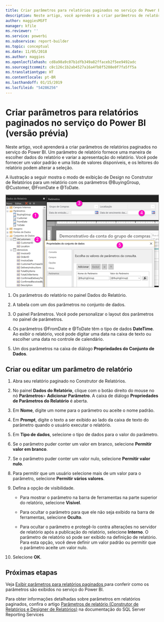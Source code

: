 ```yaml
---
title: Criar parâmetros para relatórios paginados no serviço do Power BI (versão prévia)
description: Neste artigo, você aprenderá a criar parâmetros de relatórios paginados no serviço do Power BI.
author: maggiesMSFT
manager: kfile
ms.reviewer: ''
ms.service: powerbi
ms.subservice: report-builder
ms.topic: conceptual
ms.date: 11/05/2018
ms.author: maggies
ms.openlocfilehash: cd8a98a9c07b1dfb349a82ffaceb2f5ee9492adc
ms.sourcegitcommit: c8c126c1b2ab4527a16a4fb8f5208e0f7fa5ff5a
ms.translationtype: HT
ms.contentlocale: pt-BR
ms.lasthandoff: 01/15/2019
ms.locfileid: "54286256"
---
```

# <a name="create-parameters-for-paginated-reports-in-the-power-bi-service-preview"></a>Criar parâmetros para relatórios paginados no serviço do Power BI (versão prévia)

Neste artigo, você aprenderá a criar parâmetros de relatórios paginados no serviço do Power BI.  Um parâmetro de relatório fornece uma maneira de escolher dados do relatório e variar a apresentação do relatório. Você pode fornecer um valor padrão e uma lista de valores disponíveis, e os leitores do relatório podem alterar a seleção.  

A ilustração a seguir mostra o modo de exibição de Design no Construtor de Relatórios para um relatório com os parâmetros @BuyingGroup, @Customer, @FromDate e @ToDate. 
  
![Parâmetros no Construtor de Relatórios](media/paginated-reports-parameters/power-bi-paginated-parameters-report-builder.png)
  
1.  Os parâmetros do relatório no painel Dados do Relatório.  
  
2.  A tabela com um dos parâmetros no conjunto de dados.  
  
3.  O painel Parâmetros. Você pode personalizar o layout dos parâmetros no painel de parâmetros. 
  
4.  Os parâmetros @FromDate e @ToDate têm o tipo de dados **DateTime**. Ao exibir o relatório, você pode digitar uma data na caixa de texto ou escolher uma data no controle de calendário. 

5.  Um dos parâmetros na caixa de diálogo **Propriedades do Conjunto de Dados**.  

  
## <a name="create-or-edit-a-report-parameter"></a>Criar ou editar um parâmetro de relatório  
  
1.  Abra seu relatório paginado no Construtor de Relatórios.

1. No painel **​​Dados do Relatório**, clique com o botão direito do mouse no nó **Parâmetros**> **Adicionar Parâmetro**. A caixa de diálogo **Propriedades de Parâmetros do Relatório** é aberta.  
  
2.  Em **Nome**, digite um nome para o parâmetro ou aceite o nome padrão.  
  
3.  Em **Prompt**, digite o texto a ser exibido ao lado da caixa de texto do parâmetro quando o usuário executar o relatório.  
  
4.  Em **Tipo de dados**, selecione o tipo de dados para o valor do parâmetro.  
  
5.  Se o parâmetro puder conter um valor em branco, selecione **Permitir valor em branco**.  
  
6.  Se o parâmetro puder conter um valor nulo, selecione **Permitir valor nulo**.  
  
7.  Para permitir que um usuário selecione mais de um valor para o parâmetro, selecione **Permitir vários valores**.  
  
8.  Defina a opção de visibilidade.  
  
    -   Para mostrar o parâmetro na barra de ferramentas na parte superior do relatório, selecione **Visível**.  
  
    -   Para ocultar o parâmetro para que ele não seja exibido na barra de ferramentas, selecione **Oculto**.  
  
    -   Para ocultar o parâmetro e protegê-lo contra alterações no servidor de relatório após a publicação do relatório, selecione **Interno**. O parâmetro de relatório só pode ser exibido na definição de relatório. Para esta opção, você deve definir um valor padrão ou permitir que o parâmetro aceite um valor nulo.  
  
9. Selecione **OK**. 
  
## <a name="next-steps"></a>Próximas etapas

Veja [Exibir parâmetros para relatórios paginados ](paginated-reports-view-parameters.md) para conferir como os parâmetros são exibidos no serviço do Power BI.

Para obter informações detalhadas sobre parâmetros em relatórios paginados, confira o artigo [Parâmetros de relatório (Construtor de Relatórios e Designer de Relatórios)](https://docs.microsoft.com/sql/reporting-services/report-design/report-parameters-report-builder-and-report-designer) na documentação do SQL Server Reporting Services  
